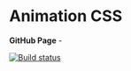 # Animation CSS

**GitHub Page** - 

[![Build status](https://ci.appveyor.com/api/projects/status/d04i3rnyvs6q6lmv?svg=true)](https://ci.appveyor.com/project/dmiweb/animation)